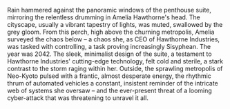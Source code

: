 Rain hammered against the panoramic windows of the penthouse suite, mirroring the relentless drumming in Amelia Hawthorne's head.  The cityscape, usually a vibrant tapestry of lights, was muted, swallowed by the grey gloom.  From this perch, high above the churning metropolis, Amelia surveyed the chaos below – a chaos she, as CEO of Hawthorne Industries, was tasked with controlling, a task proving increasingly Sisyphean.  The year was 2042.  The sleek, minimalist design of the suite, a testament to Hawthorne Industries' cutting-edge technology, felt cold and sterile, a stark contrast to the storm raging within her.  Outside, the sprawling metropolis of Neo-Kyoto pulsed with a frantic, almost desperate energy, the rhythmic thrum of automated vehicles a constant, insistent reminder of the intricate web of systems she oversaw – and the ever-present threat of a looming cyber-attack that was threatening to unravel it all.
